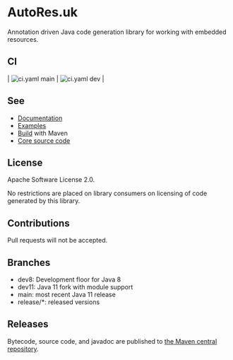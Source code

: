 # AutoRes.uk

Annotation driven Java code generation library for working with embedded resources.

## CI

|
![ci.yaml](https://github.com/autores-uk/autores/actions/workflows/ci.yaml/badge.svg?branch=main) main
|
![ci.yaml](https://github.com/autores-uk/autores/actions/workflows/ci.yaml/badge.svg?branch=dev) dev
|

## See

 - [Documentation](https://autores.uk)
 - [Examples](code/examples/README.md)
 - [Build](code/README.md) with Maven
 - [Core source code](code/annotations/README.md)

## License

Apache Software License 2.0.

No restrictions are placed on library consumers on licensing of code generated by this library.

## Contributions

Pull requests will not be accepted.

## Branches

 - dev8: Development floor for Java 8
 - dev11: Java 11 fork with module support
 - main: most recent Java 11 release
 - release/*: released versions

## Releases

Bytecode, source code, and javadoc are published to 
[the Maven central repository](https://s01.oss.sonatype.org/content/repositories/releases/uk/autores/annotations/).
